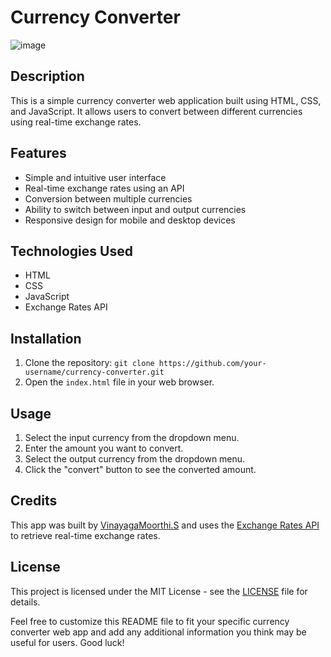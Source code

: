 
# Currency Converter
![image](https://github.com/Vinayagamoorthi-srinivasan/Currency_Converter/assets/134688106/a6562df2-fe7c-487d-a517-90c76d4e6e4c)


## Description

This is a simple currency converter web application built using HTML, CSS, and JavaScript. It allows users to convert between different currencies using real-time exchange rates.

## Features

- Simple and intuitive user interface
- Real-time exchange rates using an API
- Conversion between multiple currencies
- Ability to switch between input and output currencies
- Responsive design for mobile and desktop devices

## Technologies Used

- HTML
- CSS
- JavaScript
- Exchange Rates API

## Installation

1. Clone the repository: `git clone https://github.com/your-username/currency-converter.git`
2. Open the `index.html` file in your web browser.

## Usage

1. Select the input currency from the dropdown menu.
2. Enter the amount you want to convert.
3. Select the output currency from the dropdown menu.
4. Click the "convert" button to see the converted amount.

## Credits

This app was built by [VinayagaMoorthi.S](https://github.com/vinayagamoorthi-srinivasan) and uses the [Exchange Rates API](https://exchangeratesapi.io/) to retrieve real-time exchange rates.

## License

This project is licensed under the MIT License - see the [LICENSE](/LICENSE) file for details.

Feel free to customize this README file to fit your specific currency converter web app and add any additional information you think may be useful for users. Good luck!
